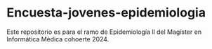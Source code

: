 # Encuesta-jovenes-epidemiologia
Este repositorio  es para el ramo de Epidemiología ll del Magíster en Informática Médica cohoerte 2024.
